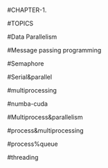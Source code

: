 #CHAPTER-1.

#TOPICS  
  
#Data Parallelism

#Message passing programming 

#Semaphore

#Serial&parallel

#multiprocessing

#numba-cuda

#Multiprocess&parallelism

#process&multiprocessing

#process%queue

#threading 

